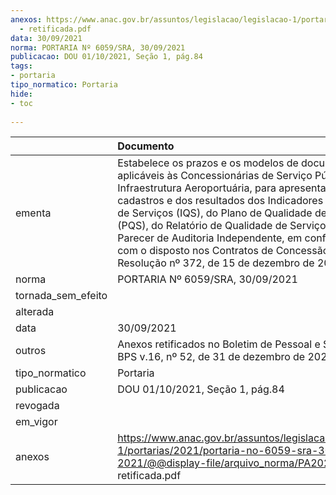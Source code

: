 ```yaml
---
anexos: https://www.anac.gov.br/assuntos/legislacao/legislacao-1/portarias/2021/portaria-no-6059-sra-30-09-2021/@@display-file/arquivo_norma/PA2021-6059
  - retificada.pdf
data: 30/09/2021
norma: PORTARIA Nº 6059/SRA, 30/09/2021
publicacao: DOU 01/10/2021, Seção 1, pág.84
tags:
- portaria
tipo_normatico: Portaria
hide: 
- toc 
 
---
```


|                    | Documento                                                                                                                                                                                                                                                                                                                                                                                                                                                                   |
|:-------------------|:----------------------------------------------------------------------------------------------------------------------------------------------------------------------------------------------------------------------------------------------------------------------------------------------------------------------------------------------------------------------------------------------------------------------------------------------------------------------------|
| ementa             | Estabelece os prazos e os modelos de documentos, aplicáveis às Concessionárias de Serviço Público de Infraestrutura Aeroportuária, para apresentação dos cadastros e dos resultados dos Indicadores de Qualidade de Serviços (IQS), do Plano de Qualidade de Serviços (PQS), do Relatório de Qualidade de Serviço (RQS) e do Parecer de Auditoria Independente, em conformidade com o disposto nos Contratos de Concessão e na Resolução nº 372, de 15 de dezembro de 2015. |
| norma              | PORTARIA Nº 6059/SRA, 30/09/2021                                                                                                                                                                                                                                                                                                                                                                                                                                            |
| tornada_sem_efeito |                                                                                                                                                                                                                                                                                                                                                                                                                                                                             |
| alterada           |                                                                                                                                                                                                                                                                                                                                                                                                                                                                             |
| data               | 30/09/2021                                                                                                                                                                                                                                                                                                                                                                                                                                                                  |
| outros             | Anexos retificados no Boletim de Pessoal e Serviço - BPS v.16, nº 52, de 31 de dezembro de 2021.                                                                                                                                                                                                                                                                                                                                                                            |
| tipo_normatico     | Portaria                                                                                                                                                                                                                                                                                                                                                                                                                                                                    |
| publicacao         | DOU 01/10/2021, Seção 1, pág.84                                                                                                                                                                                                                                                                                                                                                                                                                                             |
| revogada           |                                                                                                                                                                                                                                                                                                                                                                                                                                                                             |
| em_vigor           |                                                                                                                                                                                                                                                                                                                                                                                                                                                                             |
| anexos             | https://www.anac.gov.br/assuntos/legislacao/legislacao-1/portarias/2021/portaria-no-6059-sra-30-09-2021/@@display-file/arquivo_norma/PA2021-6059 - retificada.pdf                                                                                                                                                                                                                                                                                                           |